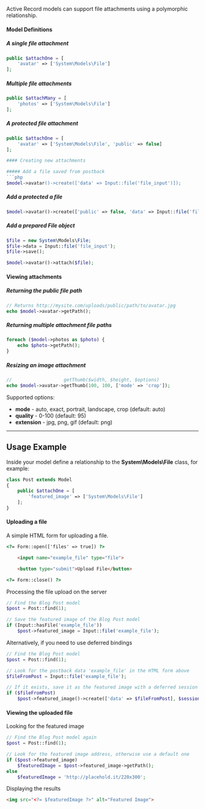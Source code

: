 Active Record models can support file attachments using a polymorphic relationship.

#### Model Definitions

##### A single file attachment
```php
public $attachOne = [
    'avatar' => ['System\Models\File']
];
```

##### Multiple file attachments
```php
public $attachMany = [
    'photos' => ['System\Models\File']
];
```

##### A protected file attachment
```php
public $attachOne = [
    'avatar' => ['System\Models\File', 'public' => false]
];

#### Creating new attachments

##### Add a file saved from postback
```php
$model->avatar()->create(['data' => Input::file('file_input')]);
```

##### Add a protected a file
```php
$model->avatar()->create(['public' => false, 'data' => Input::file('file_input')]);
```

##### Add a prepared File object
```php
$file = new System\Models\File;
$file->data = Input::file('file_input');
$file->save();

$model->avatar()->attach($file);
```

#### Viewing attachments

##### Returning the public file path
```php
// Returns http://mysite.com/uploads/public/path/to/avatar.jpg
echo $model->avatar->getPath();
```

##### Returning multiple attachment file paths
```php
foreach ($model->photos as $photo) {
    echo $photo->getPath();
}
```

##### Resizing an image attachment
```php
//                   getThumb($width, $height, $options)
echo $model->avatar->getThumb(100, 100, ['mode' => 'crop']);
```

Supported options:

* **mode** - auto, exact, portrait, landscape, crop (default: auto)
* **quality** - 0-100 (default: 95)
* **extension** - jpg, png, gif (default: png)

---


## Usage Example

Inside your model define a relationship to the **System\Models\File** class, for example:

```php
class Post extends Model
{
    public $attachOne = [
        'featured_image' => ['System\Models\File']
    ];
}
```

#### Uploading a file

A simple HTML form for uploading a file.

```html
<?= Form::open(['files' => true]) ?>

    <input name="example_file" type="file">

    <button type="submit">Upload File</button>

<?= Form::close() ?>
```

Processing the file upload on the server

```php
// Find the Blog Post model
$post = Post::find(1);

// Save the featured image of the Blog Post model
if (Input::hasFile('example_file'))
    $post->featured_image = Input::file('example_file');
```

Alternatively, if you need to use deferred bindings

```php
// Find the Blog Post model
$post = Post::find(1);

// Look for the postback data 'example_file' in the HTML form above
$fileFromPost = Input::file('example_file');

// If it exists, save it as the featured image with a deferred session key
if ($fileFromPost)
    $post->featured_image()->create(['data' => $fileFromPost], $sessionKey);
```



#### Viewing the uploaded file

Looking for the featured image

```php
// Find the Blog Post model again
$post = Post::find(1);

// Look for the featured image address, otherwise use a default one
if ($post->featured_image)
    $featuredImage = $post->featured_image->getPath();
else
    $featuredImage = 'http://placehold.it/220x300';
```

Displaying the results

```html
<img src="<?= $featuredImage ?>" alt="Featured Image">
```
